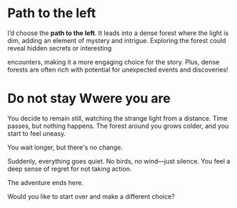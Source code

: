 # Path to the left
I’d choose the **path to the left**. It leads into a dense forest where the light is dim, adding an element of mystery and intrigue. Exploring the forest could reveal hidden secrets or interesting 

encounters, making it a more engaging choice for the story. Plus, dense forests are often rich with potential for unexpected events and discoveries!

# Do not stay Wwere you are

You decide to remain still, watching the strange light from a distance. Time passes, but nothing happens. The forest around you grows colder, and you start to feel uneasy.

You wait longer, but there's no change.

Suddenly, everything goes quiet. No birds, no wind—just silence. You feel a deep sense of regret for not taking action.

The adventure ends here.

Would you like to start over and make a different choice?